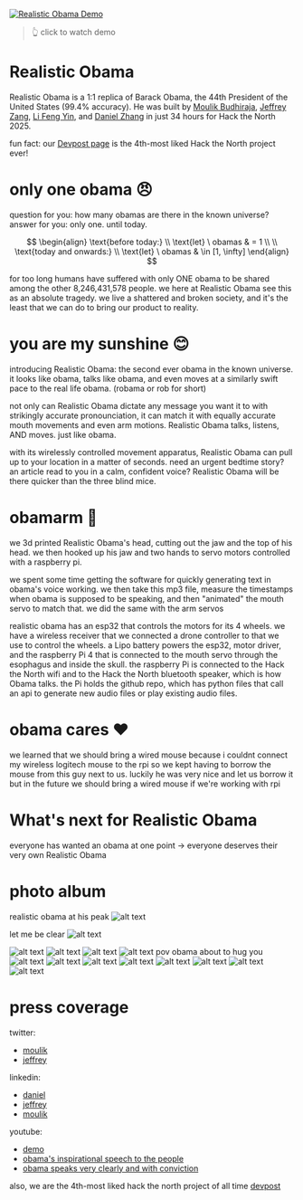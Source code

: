 [![Realistic Obama Demo](https://img.youtube.com/vi/umtdarMkHc0/0.jpg)](https://www.youtube.com/watch?v=umtdarMkHc0)

> 👆 click to watch demo

# Realistic Obama

Realistic Obama is a 1:1 replica of Barack Obama, the 44th President of the United States (99.4% accuracy). He was built by [Moulik Budhiraja](https://github.com/Moulik-Budhiraja), [Jeffrey Zang](https://github.com/jeffrey-zang), [Li Feng Yin](https://github.com/lifeng-yin-2), and [Daniel Zhang](https://github.com/Yourself1011) in just 34 hours for Hack the North 2025.

fun fact: our [Devpost page](https://devpost.com/software/realistic-obama) is the 4th-most liked Hack the North project ever!

# only one obama 😠

question for you: how many obamas are there in the known universe?
answer for you: only one. until today.

$$
\begin{align}
\text{before today:} \\
\text{let} \ obamas  & = 1
 \\
 \\
\text{today and onwards:} \\
\text{let} \ obamas  & \in [1, \infty]
\end{align}
$$

for too long humans have suffered with only ONE obama to be shared among the other 8,246,431,578 people. we here at Realistic Obama see this as an absolute tragedy. we live a shattered and broken society, and it's the least that we can do to bring our product to reality.

# you are my sunshine 😊

introducing Realistic Obama: the second ever obama in the known universe. it looks like obama, talks like obama, and even moves at a similarly swift pace to the real life obama. (robama or rob for short)

not only can Realistic Obama dictate any message you want it to with strikingly accurate pronounciation, it can match it with equally accurate mouth movements and even arm motions. Realistic Obama talks, listens, AND moves. just like obama.

with its wirelessly controlled movement apparatus, Realistic Obama can pull up to your location in a matter of seconds. need an urgent bedtime story? an article read to you in a calm, confident voice? Realistic Obama will be there quicker than the three blind mice.

# obamarm 💪

we 3d printed Realistic Obama's head, cutting out the jaw and the top of his head. we then hooked up his jaw and two hands to servo motors controlled with a raspberry pi.

we spent some time getting the software for quickly generating text in obama's voice working. we then take this mp3 file, measure the timestamps when obama is supposed to be speaking, and then "animated" the mouth servo to match that. we did the same with the arm servos

realistic obama has an esp32 that controls the motors for its 4 wheels. we have a wireless receiver that we connected a drone controller to that we use to control the wheels. a Lipo battery powers the esp32, motor driver, and the raspberry Pi 4 that is connected to the mouth servo through the esophagus and inside the skull. the raspberry Pi is connected to the Hack the North wifi and to the Hack the North bluetooth speaker, which is how Obama talks. the Pi holds the github repo, which has python files that call an api to generate new audio files or play existing audio files.

# obama cares ❤️

we learned that we should bring a wired mouse because i couldnt connect my wireless logitech mouse to the rpi so we kept having to borrow the mouse from this guy next to us. luckily he was very nice and let us borrow it but in the future we should bring a wired mouse if we're working with rpi

# What's next for Realistic Obama

everyone has wanted an obama at one point -> everyone deserves their very own Realistic Obama

# photo album

realistic obama at his peak
![alt text](assets/16303.png)

let me be clear
![alt text](assets/28784.png)

![alt text](assets/image.png)
![alt text](assets/79563.png)
![alt text](assets/image-1.png)
![alt text](assets/image-2.png)
pov obama about to hug you
![alt text](assets/image-3.png)
![alt text](assets/image-4.png)
![alt text](assets/75932.png)
![alt text](assets/image-5.png)
![alt text](assets/image-6.png)
![alt text](assets/13938.png)
![alt text](assets/image-7.png)
![alt text](assets/image-8.png)

# press coverage

twitter:

- [moulik](https://x.com/moulikb_/status/1967652977801351277)
- [jeffrey](https://x.com/jefcodes/status/1967662262421950795)

linkedin:

- [daniel](https://www.linkedin.com/feed/update/urn:li:activity:7373385638718578688/)
- [jeffrey](https://www.linkedin.com/feed/update/urn:li:activity:7373419082336878592/)
- [moulik](https://www.linkedin.com/feed/update/urn:li:activity:7373385166867660801/)

youtube:

- [demo](https://youtu.be/umtdarMkHc0)
- [obama's inspirational speech to the people](https://youtube.com/shorts/Fa0FEHtGpoU?feature=share)
- [obama speaks very clearly and with conviction](https://youtu.be/mz4jaUwGGXY)

also, we are the 4th-most liked hack the north project of all time
[devpost](https://devpost.com/software/realistic-obama)
